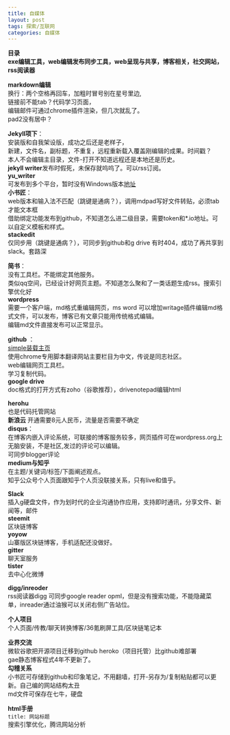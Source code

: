 ```yaml
---
title: 自媒体
layout: post
tags: 探索/互联网
categories: 自媒体
---
```

**目录  
exe编辑工具，web编辑发布同步工具，web呈现与共享，博客相关，社交网站，rss阅读器**   

**markdown编辑**	  
换行：两个空格再回车，加粗时冒号别在星号里边,  
链接前不能tab？代码学习页面，  
编辑邮件可通过chrome插件渲染，但几次就乱了。  
pad2没有居中？  

**Jekyll项下**：    
安装版和自我架设版，成功之后还是老样子，   
新建，文件名，副标题，不重复，远程重新载入覆盖刚编辑的成果。时间戳？		
本人不会编辑主目录，文件-打开不知道远程还是本地还是历史。  
**jekyll writer**发布时假死，未保存就呜呜了。可以rss订阅。  
**yu_writer**  
可发布到多个平台，暂时没有Windows版本[地址](https://ivarptr.github.io/yu-writer.site/index.html)  
**小书匠**：  
web版本和输入法不匹配（跳键是通病？），调用mdpad写好文件转贴，必须tab才能文本框  
借助绑定功能发布到github，不知道怎么进二级目录，需要token和*.io地址。可以自定义模板和样式。  
**stackedit**  
仅同步用（跳键是通病？），可同步到github和g drive 有时404，成功了再共享到slack。套路深
   
**简书**：  
没有工具栏。不能绑定其他服务。  
类似qq空间，已经设计好网页主题。不知道怎么聚和了一类话题生成rss。搜索引擎优化好  
**wordpress**  
需要一个客户端，md格式重编辑网页，ms word 可以增加writage插件编辑md格式文件，可以发布，博客已有文章只能用传统格式编辑。  
编辑md文件直接发布可以正常显示。   
    
**github** ：  
[simple装载主页](https://isnowfy.github.io/simple/)   
使用chrome专用脚本翻译网站主要栏目为中文，传说是同志社区。  
web编辑网页工具栏。  
学习复制代码。  
**google drive**    
doc格式的打开方式有zoho（谷歌推荐），drivenotepad编辑html  

**herohu**  
也是代码托管网站  
**新浪云** 开通需要8元人民币，流量是否需要不确定  
**disqus**：  
在博客内嵌入评论系统，可联接的博客服务较多，网页插件可在wordpress.org上无脑安装，不是社区,发过的评论可以编辑。  
可同步blogger评论     
**medium与知乎**  
在主题/关键词/标签/下面阐述观点。  
知乎公众号个人页面跟知乎个人页没联接关系，只有live和值乎。  

**Slack**  
插入g硬盘文件，作为划时代的企业沟通协作应用，支持即时通讯，分享文件、新闻等，邮件  
**steemit**  
区块链博客  
**yoyow**  
山寨版区块链博客，手机适配还没做好。  
**gitter**  
聊天室服务  
**tister**  
去中心化微博   

**digg/inreoder**  
rss阅读器digg 可同步google reader opml，但是没有搜索功能，不能隐藏菜单，inreader通过油猴可以关闭右侧广告站位。  

**个人项目**  
个人页面/传教/聊天转换博客/36氪刷屏工具/区块链笔记本  

**业界交流**   
微软谷歌把开源项目迁移到github
heroko（项目托管）比github难部署  
gae静态博客程式4年不更新了。  
**勾稽关系**   
小书匠可存储到github和印象笔记，不用翻墙，打开-另存为/复制粘贴都可以更新。自己编的网站结构太丑  
md文件可保存在七牛，硬盘  

**html手册**  
 `title: 网站标题`  
搜索引擎优化，腾讯网站分析